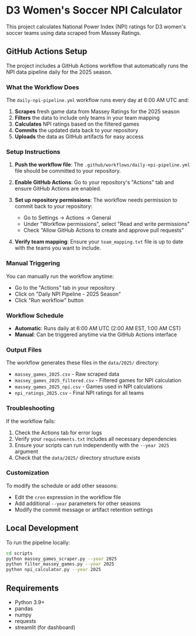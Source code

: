 # D3 Women's Soccer NPI Calculator

This project calculates National Power Index (NPI) ratings for D3 women's soccer teams using data scraped from Massey Ratings.

## GitHub Actions Setup

The project includes a GitHub Actions workflow that automatically runs the NPI data pipeline daily for the 2025 season.

### What the Workflow Does

The `daily-npi-pipeline.yml` workflow runs every day at 6:00 AM UTC and:

1. **Scrapes** fresh game data from Massey Ratings for the 2025 season
2. **Filters** the data to include only teams in your team mapping
3. **Calculates** NPI ratings based on the filtered games
4. **Commits** the updated data back to your repository
5. **Uploads** the data as GitHub artifacts for easy access

### Setup Instructions

1. **Push the workflow file**: The `.github/workflows/daily-npi-pipeline.yml` file should be committed to your repository.

2. **Enable GitHub Actions**: Go to your repository's "Actions" tab and ensure GitHub Actions are enabled.

3. **Set up repository permissions**: The workflow needs permission to commit back to your repository:
   - Go to Settings → Actions → General
   - Under "Workflow permissions", select "Read and write permissions"
   - Check "Allow GitHub Actions to create and approve pull requests"

4. **Verify team mapping**: Ensure your `team_mapping.txt` file is up to date with the teams you want to include.

### Manual Triggering

You can manually run the workflow anytime:
- Go to the "Actions" tab in your repository
- Click on "Daily NPI Pipeline - 2025 Season"
- Click "Run workflow" button

### Workflow Schedule

- **Automatic**: Runs daily at 6:00 AM UTC (2:00 AM EST, 1:00 AM CST)
- **Manual**: Can be triggered anytime via the GitHub Actions interface

### Output Files

The workflow generates these files in the `data/2025/` directory:
- `massey_games_2025.csv` - Raw scraped data
- `massey_games_2025_filtered.csv` - Filtered games for NPI calculation
- `massey_games_2025_npi.csv` - Games used in NPI calculations
- `npi_ratings_2025.csv` - Final NPI ratings for all teams

### Troubleshooting

If the workflow fails:

1. Check the Actions tab for error logs
2. Verify your `requirements.txt` includes all necessary dependencies
3. Ensure your scripts can run independently with the `--year 2025` argument
4. Check that the `data/2025/` directory structure exists

### Customization

To modify the schedule or add other seasons:
- Edit the `cron` expression in the workflow file
- Add additional `--year` parameters for other seasons
- Modify the commit message or artifact retention settings

## Local Development

To run the pipeline locally:

```bash
cd scripts
python massey_games_scraper.py --year 2025
python filter_massey_games.py --year 2025
python npi_calculator.py --year 2025
```

## Requirements

- Python 3.9+
- pandas
- numpy
- requests
- streamlit (for dashboard)
